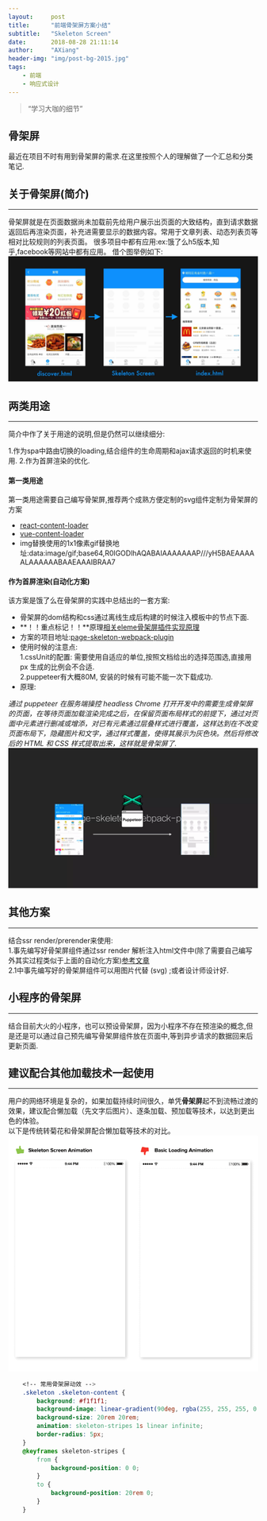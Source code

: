 ```yaml
---
layout:     post
title:      "前端骨架屏方案小结"
subtitle:   "Skeleton Screen"
date:       2018-08-28 21:11:14
author:     "AXiang"
header-img: "img/post-bg-2015.jpg"
tags:
    - 前端
    - 响应式设计
---
```


> “学习大咖的细节”

## 骨架屏

最近在项目不时有用到骨架屏的需求.在这里按照个人的理解做了一个汇总和分类笔记. 

## 关于骨架屏(简介)
---
骨架屏就是在页面数据尚未加载前先给用户展示出页面的大致结构，直到请求数据返回后再渲染页面，补充进需要显示的数据内容。常用于文章列表、动态列表页等相对比较规则的列表页面。
很多项目中都有应用:ex:饿了么h5版本,知乎,facebook等网站中都有应用。
借个图举例如下:
![骨架例子](/img/in-post/post-responsive/responsive-1808_1.png)

## 两类用途
---
简介中作了关于用途的说明,但是仍然可以继续细分:

1.作为spa中路由切换的loading,结合组件的生命周期和ajax请求返回的时机来使用.
2.作为首屏渲染的优化.

#### 第一类用途

第一类用途需要自己编写骨架屏,推荐两个成熟方便定制的svg组件定制为骨架屏的方案
- [react-content-loader](https://link.juejin.im/?target=https%3A%2F%2Fgithub.com%2Fdanilowoz%2Freact-content-loader)
- [vue-content-loader](https://github.com/egoist/vue-content-loader)
- img替换使用的1x1像素gif替换地址:data:image/gif;base64,R0lGODlhAQABAIAAAAAAAP///yH5BAEAAAAALAAAAAABAAEAAAIBRAA7

#### 作为首屏渲染(自动化方案)

该方案是饿了么在骨架屏的实践中总结出的一套方案:

- 骨架屏的dom结构和css通过离线生成后构建的时候注入模板中的节点下面.
- **！！重点标记！！**原理[相关eleme骨架屏插件实现原理](https://github.com/Jocs/jocs.github.io/issues/22)
- 方案的项目地址:[page-skeleton-webpack-plugin](https://github.com/ElemeFE/page-skeleton-webpack-plugin)
- 使用时候的注意点:   
1.cssUnit的配置: 需要使用自适应的单位,按照文档给出的选择范围选,直接用 px 生成的比例会不合适.   
2.puppeteer有大概80M, 安装的时候有可能不能一次下载成功.
- 原理:   

*通过 puppeteer 在服务端操控 headless Chrome 打开开发中的需要生成骨架屏的页面，在等待页面加载渲染完成之后，在保留页面布局样式的前提下，通过对页面中元素进行删减或增添，对已有元素通过层叠样式进行覆盖，这样达到在不改变页面布局下，隐藏图片和文字，通过样式覆盖，使得其展示为灰色块。然后将修改后的 HTML 和 CSS 样式提取出来，这样就是骨架屏了.*
![puppeteer例子2](/img/in-post/post-responsive/responsive-1808_2.png)

## 其他方案
---
结合ssr render/prerender来使用:    
1.事先编写好骨架屏组件通过ssr render 解析注入html文件中(除了需要自己编写外其实过程类似于上面的自动化方案)[参考文章](https://segmentfault.com/a/1190000014832185n)    
2.1中事先编写好的骨架屏组件可以用图片代替 (svg) ;或者设计师设计好.

## 小程序的骨架屏
---
结合目前大火的小程序，也可以预设骨架屏，因为小程序不存在预渲染的概念,但是还是可以通过自己预先编写骨架屏组件放在页面中,等到异步请求的数据回来后更新页面.

## 建议配合其他加载技术一起使用
---
用户的网络环境是复杂的，如果加载持续时间很久，单凭**骨架屏**起不到流畅过渡的效果，建议配合懒加载（先文字后图片）、逐条加载、预加载等技术，以达到更出色的体验。   
以下是传统转菊花和骨架屏配合懒加载等技术的对比。
![puppeteer例子3](/img/in-post/post-responsive/responsive-1808_3.gif)
```css
    <!-- 常用骨架屏动效 -->
    .skeleton .skeleton-content {
        background: #f1f1f1;
        background-image: linear-gradient(90deg, rgba(255, 255, 255, 0.25) 25%, transparent 25%);
        background-size: 20rem 20rem;
        animation: skeleton-stripes 1s linear infinite;
        border-radius: 5px;
    }
    @keyframes skeleton-stripes {
        from {
            background-position: 0 0;
        }
        to {
            background-position: 20rem 0;
        }
    }

```
